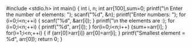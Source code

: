 #include <stdio.h>
int main() {
    int i, n;
    int arr[100],sum=0;
    printf("\n Enter the number of elements: ");
    scanf("%d", &n);
    printf("Enter numbers: ");
    for (i=0;i<n;++i)
        {
        scanf("%d", &arr[i]);
    }
    printf("\n the elements are :);
    for (i=0;i<n;++i)
        {
        printf("%d", arr[i]);
    }
    for(i=0;i<n;i++)
    {sum+=arr[i];
    }
     for(i=1;i<n;++i) {
        if (arr[0]>arr[i])
            arr[0]=arr[i];
    }
printf("Smallest element = %d", arr[0]);
return 0;
    }
    
